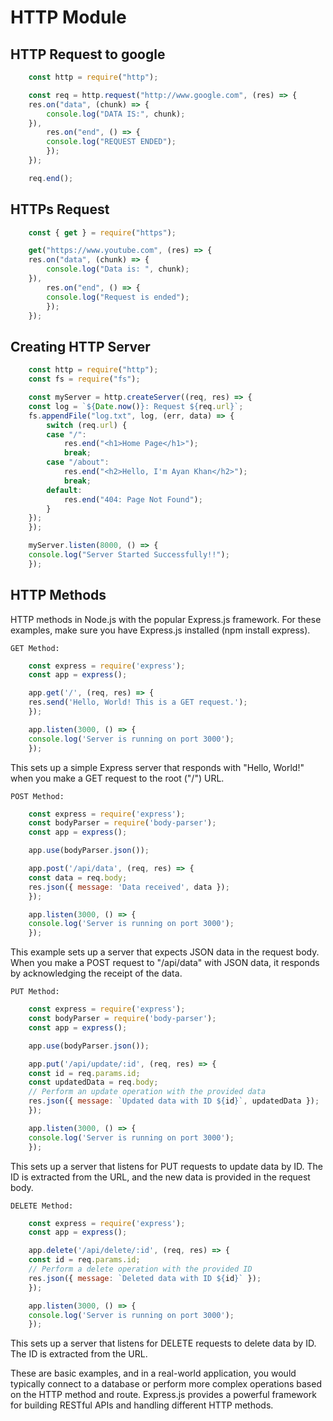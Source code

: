 # HTTP Module

## HTTP Request to google

```js
    const http = require("http");

    const req = http.request("http://www.google.com", (res) => {
    res.on("data", (chunk) => {
        console.log("DATA IS:", chunk);
    }),
        res.on("end", () => {
        console.log("REQUEST ENDED");
        });
    });

    req.end();
```

## HTTPs Request

```js
    const { get } = require("https");

    get("https://www.youtube.com", (res) => {
    res.on("data", (chunk) => {
        console.log("Data is: ", chunk);
    }),
        res.on("end", () => {
        console.log("Request is ended");
        });
    });
```

## Creating HTTP Server

```js
    const http = require("http");
    const fs = require("fs");

    const myServer = http.createServer((req, res) => {
    const log = `${Date.now()}: Request ${req.url}`;
    fs.appendFile("log.txt", log, (err, data) => {
        switch (req.url) {
        case "/":
            res.end("<h1>Home Page</h1>");
            break;
        case "/about":
            res.end("<h2>Hello, I'm Ayan Khan</h2>");
            break;
        default:
            res.end("404: Page Not Found");
        }
    });
    });

    myServer.listen(8000, () => {
    console.log("Server Started Successfully!!");
    });
```

## HTTP Methods

HTTP methods in Node.js with the popular Express.js framework. For these examples, make sure you have Express.js installed (npm install express).

`GET Method:`

```js
    const express = require('express');
    const app = express();

    app.get('/', (req, res) => {
    res.send('Hello, World! This is a GET request.');
    });

    app.listen(3000, () => {
    console.log('Server is running on port 3000');
    });
```

This sets up a simple Express server that responds with "Hello, World!" when you make a GET request to the root ("/") URL.

`POST Method:`

```js
    const express = require('express');
    const bodyParser = require('body-parser');
    const app = express();

    app.use(bodyParser.json());

    app.post('/api/data', (req, res) => {
    const data = req.body;
    res.json({ message: 'Data received', data });
    });

    app.listen(3000, () => {
    console.log('Server is running on port 3000');
    });
```

This example sets up a server that expects JSON data in the request body. When you make a POST request to "/api/data" with JSON data, it responds by acknowledging the receipt of the data.

`PUT Method:`

```js
    const express = require('express');
    const bodyParser = require('body-parser');
    const app = express();

    app.use(bodyParser.json());

    app.put('/api/update/:id', (req, res) => {
    const id = req.params.id;
    const updatedData = req.body;
    // Perform an update operation with the provided data
    res.json({ message: `Updated data with ID ${id}`, updatedData });
    });

    app.listen(3000, () => {
    console.log('Server is running on port 3000');
    });
```

This sets up a server that listens for PUT requests to update data by ID. The ID is extracted from the URL, and the new data is provided in the request body.

`DELETE Method:`

```js
    const express = require('express');
    const app = express();

    app.delete('/api/delete/:id', (req, res) => {
    const id = req.params.id;
    // Perform a delete operation with the provided ID
    res.json({ message: `Deleted data with ID ${id}` });
    });

    app.listen(3000, () => {
    console.log('Server is running on port 3000');
    });
```

This sets up a server that listens for DELETE requests to delete data by ID. The ID is extracted from the URL.

These are basic examples, and in a real-world application, you would typically connect to a database or perform more complex operations based on the HTTP method and route. Express.js provides a powerful framework for building RESTful APIs and handling different HTTP methods.
